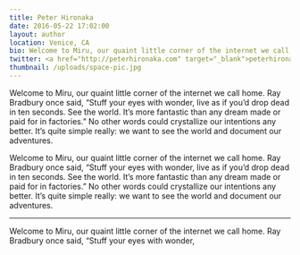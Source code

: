 ```yaml
---
title: Peter Hironaka
date: 2016-05-22 17:02:00
layout: author
location: Venice, CA
bio: Welcome to Miru, our quaint little corner of the internet we call home. Ray Bradbury once said, “Stuff your eyes with wonder,
twitter: <a href="http://peterhironaka.com" target="_blank">peterhironaka.com</a>
thumbnail: /uploads/space-pic.jpg
---
```


Welcome to Miru, our quaint little corner of the internet we call home. Ray Bradbury once said, “Stuff your eyes with wonder, live as if you’d drop dead in ten seconds. See the world. It’s more fantastic than any dream made or paid for in factories.” No other words could crystallize our intentions any better. It’s quite simple really: we want to see the world and document our adventures.

Welcome to Miru, our quaint little corner of the internet we call home. Ray Bradbury once said, “Stuff your eyes with wonder, live as if you’d drop dead in ten seconds. See the world. It’s more fantastic than any dream made or paid for in factories.” No other words could crystallize our intentions any better. It’s quite simple really: we want to see the world and document our adventures.

 * * *

Welcome to Miru, our quaint little corner of the internet we call home. Ray Bradbury once said, “Stuff your eyes with wonder,
